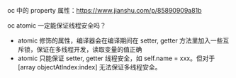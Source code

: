 oc 中的 property 属性：https://www.jianshu.com/p/85890909a81b

oc atomic 一定能保证线程安全吗？

- atomic 修饰的属性，编译器会在编译期间在 setter, getter 方法里加入一些互斥锁，保证在多线程开发，读取变量的值正确
- atomic 只能保证 setter, getter 线程安全，如 self.name = xxx。但对于 [array objectAtIndex:index] 无法保证多线程安全。
    